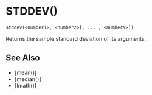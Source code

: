# STDDEV()
`stddev(<number1>, <number2>[, ... , <numberN>])`

  Returns the sample standard deviation of its arguments.


## See Also
- [mean()]
- [median()]
- [lmath()]


